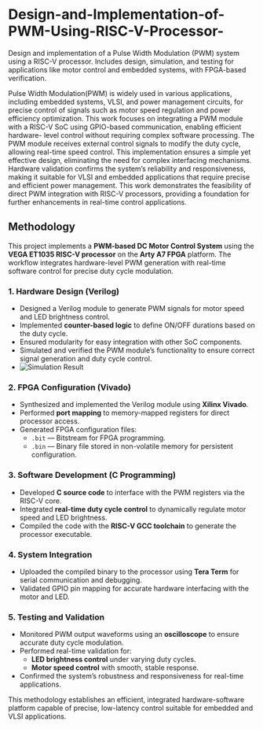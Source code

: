 # Design-and-Implementation-of-PWM-Using-RISC-V-Processor-
Design and implementation of a Pulse Width Modulation (PWM) system using a RISC-V processor. Includes design, simulation, and testing for applications like motor control and embedded systems, with FPGA-based verification.


Pulse Width Modulation(PWM) is widely used in 
various applications, including embedded systems, VLSI, and 
power management circuits, for precise control of signals such as 
motor speed regulation and power efficiency optimization. This 
work focuses on integrating a PWM module with a RISC-V SoC 
using GPIO-based communication, enabling efficient hardware- 
level control without requiring complex software processing. The 
PWM module receives external control signals to modify the 
duty cycle, allowing real-time speed control. This implementation 
ensures a simple yet effective design, eliminating the need for 
complex interfacing mechanisms. Hardware validation confirms 
the system’s reliability and responsiveness, making it suitable 
for VLSI and embedded applications that require precise and 
efficient power management. This work demonstrates the feasibility of direct PWM integration with RISC-V processors, 
providing a foundation for further enhancements in real-time 
control applications.


## Methodology

This project implements a **PWM-based DC Motor Control System** using the **VEGA ET1035 RISC-V processor** on the **Arty A7 FPGA** platform. The workflow integrates hardware-level PWM generation with real-time software control for precise duty cycle modulation.


### 1. Hardware Design (Verilog)
- Designed a Verilog module to generate PWM signals for motor speed and LED brightness control.  
- Implemented **counter-based logic** to define ON/OFF durations based on the duty cycle.  
- Ensured modularity for easy integration with other SoC components.
- Simulated and verified the PWM module’s functionality to ensure correct signal generation and duty cycle control.
- ![Simulation Result](./sim.jpgs) 

### 2. FPGA Configuration (Vivado)
- Synthesized and implemented the Verilog module using **Xilinx Vivado**.  
- Performed **port mapping** to memory-mapped registers for direct processor access.  
- Generated FPGA configuration files:
  - `.bit` — Bitstream for FPGA programming.  
  - `.bin` — Binary file stored in non-volatile memory for persistent configuration.

### 3. Software Development (C Programming)
- Developed **C source code** to interface with the PWM registers via the RISC-V core.  
- Integrated **real-time duty cycle control** to dynamically regulate motor speed and LED brightness.  
- Compiled the code with the **RISC-V GCC toolchain** to generate the processor executable.

### 4. System Integration
- Uploaded the compiled binary to the processor using **Tera Term** for serial communication and debugging.  
- Validated GPIO pin mapping for accurate hardware interfacing with the motor and LED.  

### 5. Testing and Validation
- Monitored PWM output waveforms using an **oscilloscope** to ensure accurate duty cycle modulation.  
- Performed real-time validation for:
  - **LED brightness control** under varying duty cycles.  
  - **Motor speed control** with smooth, stable response.  
- Confirmed the system’s robustness and responsiveness for real-time applications.

This methodology establishes an efficient, integrated hardware-software platform capable of precise, low-latency control suitable for embedded and VLSI applications.

